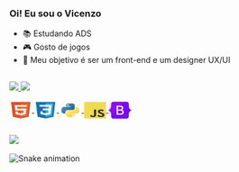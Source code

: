 ### Oi! Eu sou o Vicenzo

- 📚 Estudando ADS
- 🎮 Gosto de jogos
- 🎯 Meu objetivo é ser um front-end e um designer UX/UI

##

<div>
  <a href="https://github.com/vicenzofarias">
    <img height="180em" src="https://github-readme-stats.vercel.app/api?username=vicenzofarias&show_icons=true&theme=dark&include_all_commits=true&count_private=true"/>
    <img height="180em" src="https://github-readme-stats.vercel.app/api/top-langs/?username=vicenzofarias&layout=compact&langs_count=7&theme=dracula"/>
</div>
  
  <div style="display: inline_block"><br>
  <img align="center" alt="Vicenzo-HTML" height="30" width="40" src="https://raw.githubusercontent.com/devicons/devicon/master/icons/html5/html5-original.svg">
  <img align="center" alt="Vicenzo-CSS" height="30" width="40" src="https://raw.githubusercontent.com/devicons/devicon/master/icons/css3/css3-original.svg">
  <img align="center" alt="Vicenzo-Python" height="30" width="40" src="https://raw.githubusercontent.com/devicons/devicon/master/icons/python/python-original.svg">
  <img align="center" alt="Vicenzo-JavaScript" height="30" width="40" src="https://raw.githubusercontent.com/devicons/devicon/master/icons/javascript/javascript-original.svg">
  <img align="center" alt="Vicenzo-Bootstrap" height="30" width="40" src="https://raw.githubusercontent.com/devicons/devicon/master/icons/bootstrap/bootstrap-original.svg">
</div>
  
##
  
<div>
  <a href="https://www.linkedin.com/in/vicenzo-farias-835586197/" target="_blank"><img src="https://img.shields.io/badge/-LinkedIn-%230077B5?style=for-the-badge&logo=linkedin&logoColor=white" target="_blank"></a>
</div>
  
  ![Snake animation](https://github.com/vicenzofarias/vicenzofarias/blob/output/github-contribution-grid-snake.svg)
